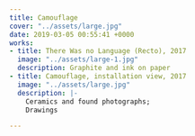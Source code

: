 ```yaml
---
title: Camouflage
cover: "../assets/large.jpg"
date: 2019-03-05 00:55:41 +0000
works:
- title: There Was no Language (Recto), 2017
  image: "../assets/large-1.jpg"
  description: Graphite and ink on paper
- title: Camouflage, installation view, 2017
  image: "../assets/large.jpg"
  description: |-
    Ceramics and found photographs;
    Drawings

---
```

